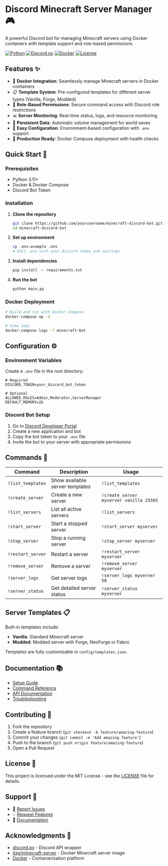 # Discord Minecraft Server Manager 🎮

A powerful Discord bot for managing Minecraft servers using Docker containers with template support and role-based permissions.

[![Python](https://img.shields.io/badge/Python-3.11+-blue.svg)](https://www.python.org/downloads/)
[![Discord.py](https://img.shields.io/badge/Discord.py-2.3+-blue.svg)](https://discordpy.readthedocs.io/)
[![Docker](https://img.shields.io/badge/Docker-Required-blue.svg)](https://www.docker.com/)
[![License](https://img.shields.io/badge/License-MIT-green.svg)](LICENSE)

## Features ✨

- 🐳 **Docker Integration**: Seamlessly manage Minecraft servers in Docker containers
- 📋 **Template System**: Pre-configured templates for different server types (Vanilla, Forge, Modded)
- 🔐 **Role-Based Permissions**: Secure command access with Discord role restrictions
- 📊 **Server Monitoring**: Real-time status, logs, and resource monitoring
- 💾 **Persistent Data**: Automatic volume management for world saves
- 🔧 **Easy Configuration**: Environment-based configuration with `.env` support
- 🚀 **Production Ready**: Docker Compose deployment with health checks

## Quick Start 🚀

### Prerequisites
- Python 3.11+
- Docker & Docker Compose
- Discord Bot Token

### Installation

1. **Clone the repository**
   ```bash
   git clone https://github.com/yourusername/minecraft-discord-bot.git
   cd minecraft-discord-bot
   ```

2. **Set up environment**
   ```bash
   cp .env.example .env
   # Edit .env with your Discord token and settings
   ```

3. **Install dependencies**
   ```bash
   pip install -r requirements.txt
   ```

4. **Run the bot**
   ```bash
   python main.py
   ```

### Docker Deployment

```bash
# Build and run with Docker Compose
docker-compose up -d

# View logs
docker-compose logs -f minecraft-bot
```

## Configuration ⚙️

### Environment Variables

Create a `.env` file in the root directory:

```env
# Required
DISCORD_TOKEN=your_discord_bot_token

# Optional
ALLOWED_ROLES=Admin,Moderator,ServerManager
DEFAULT_MEMORY=2G
```

### Discord Bot Setup

1. Go to [Discord Developer Portal](https://discord.com/developers/applications)
2. Create a new application and bot
3. Copy the bot token to your `.env` file
4. Invite the bot to your server with appropriate permissions

## Commands 🎯

| Command | Description | Usage |
|---------|-------------|-------|
| `!list_templates` | Show available server templates | `!list_templates` |
| `!create_server` | Create a new server | `!create_server myserver vanilla 25565` |
| `!list_servers` | List all active servers | `!list_servers` |
| `!start_server` | Start a stopped server | `!start_server myserver` |
| `!stop_server` | Stop a running server | `!stop_server myserver` |
| `!restart_server` | Restart a server | `!restart_server myserver` |
| `!remove_server` | Remove a server | `!remove_server myserver` |
| `!server_logs` | Get server logs | `!server_logs myserver 50` |
| `!server_status` | Get detailed server status | `!server_status myserver` |

## Server Templates 📋

Built-in templates include:
- **Vanilla**: Standard Minecraft server
- **Modded**: Modded server with Forge, NeoForge or Fabric

Templates are fully customizable in `config/templates.json`.

## Documentation 📚

- [Setup Guide](docs/SETUP.md)
- [Command Reference](docs/COMMANDS.md)
- [API Documentation](docs/API.md)
- [Troubleshooting](docs/TROUBLESHOOTING.md)

## Contributing 🤝

1. Fork the repository
2. Create a feature branch (`git checkout -b feature/amazing-feature`)
3. Commit your changes (`git commit -m 'Add amazing feature'`)
4. Push to the branch (`git push origin feature/amazing-feature`)
5. Open a Pull Request

## License 📄

This project is licensed under the MIT License - see the [LICENSE](LICENSE) file for details.

## Support 💬

- 🐛 [Report Issues](https://github.com/yourusername/minecraft-discord-bot/issues)
- 💡 [Request Features](https://github.com/yourusername/minecraft-discord-bot/issues/new?template=feature_request.md)
- 📖 [Documentation](docs/)

## Acknowledgments 🙏

- [discord.py](https://github.com/Rapptz/discord.py) - Discord API wrapper
- [itzg/minecraft-server](https://github.com/itzg/docker-minecraft-server) - Docker Minecraft server image
- [Docker](https://www.docker.com/) - Containerization platform
